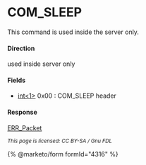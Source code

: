 
# COM_SLEEP

This command is used inside the server only.


#### Direction


used inside server only


#### Fields



* [int<1>](../protocol-data-types.md#fixed-length-integers) 0x00 : COM_SLEEP header



#### Response


[ERR_Packet](../4-server-response-packets/err_packet.md)


<sub>_This page is licensed: CC BY-SA / Gnu FDL_</sub>


{% @marketo/form formId="4316" %}
